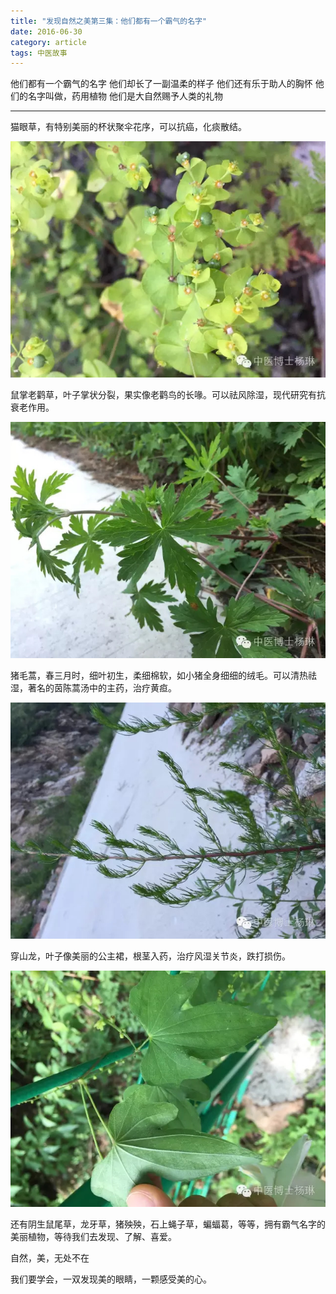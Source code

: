 ```yaml
---
title: "发现自然之美第三集：他们都有一个霸气的名字"
date: 2016-06-30
category: article
tags: 中医故事
---
```


他们都有一个霸气的名字
他们却长了一副温柔的样子
他们还有乐于助人的胸怀
他们的名字叫做，药用植物
他们是大自然赐予人类的礼物

***

猫眼草，有特别美丽的杯状聚伞花序，可以抗癌，化痰散结。

![](/media/2016/06/30-01.jpg)

鼠掌老鹳草，叶子掌状分裂，果实像老鹳鸟的长喙。可以祛风除湿，现代研究有抗衰老作用。

![](/media/2016/06/30-02.jpg)

猪毛蒿，春三月时，细叶初生，柔细棉软，如小猪全身细细的绒毛。可以清热祛湿，著名的茵陈蒿汤中的主药，治疗黄疸。

![](/media/2016/06/30-03.jpg)

穿山龙，叶子像美丽的公主裙，根茎入药，治疗风湿关节炎，跌打损伤。

![](/media/2016/06/30-04.jpg)

还有阴生鼠尾草，龙牙草，猪殃殃，石上蝇子草，蝙蝠葛，等等，拥有霸气名字的美丽植物，等待我们去发现、了解、喜爱。

自然，美，无处不在

我们要学会，一双发现美的眼睛，一颗感受美的心。

